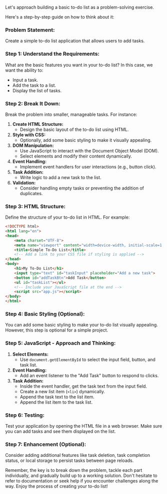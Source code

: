 Let's approach building a basic to-do list as a problem-solving exercise. 

Here's a step-by-step guide on how to think about it:

### Problem Statement:
Create a simple to-do list application that allows users to add tasks.

### Step 1: Understand the Requirements:
What are the basic features you want in your to-do list? In this case, we want the ability to:
- Input a task.
- Add the task to a list.
- Display the list of tasks.

### Step 2: Break It Down:
Break the problem into smaller, manageable tasks. For instance:
1. **Create HTML Structure:**
   - Design the basic layout of the to-do list using HTML.
2. **Style with CSS:**
   - Optionally, add some basic styling to make it visually appealing.
3. **DOM Manipulation:**
   - Use JavaScript to interact with the Document Object Model (DOM).
   - Select elements and modify their content dynamically.
4. **Event Handling:**
   - Implement event handlers for user interactions (e.g., button click).
5. **Task Addition:**
   - Write logic to add a new task to the list.
6. **Validation:**
   - Consider handling empty tasks or preventing the addition of duplicates.

### Step 3: HTML Structure:
Define the structure of your to-do list in HTML. For example:
```html
<!DOCTYPE html>
<html lang="en">
<head>
    <meta charset="UTF-8">
    <meta name="viewport" content="width=device-width, initial-scale=1.0">
    <title>Simple To-Do List</title>
    <!-- Add a link to your CSS file if styling is applied -->
</head>
<body>
    <h1>My To-Do List</h1>
    <input type="text" id="taskInput" placeholder="Add a new task">
    <button id="addTaskBtn">Add Task</button>
    <ul id="taskList"></ul>
    <!-- Include your JavaScript file at the end -->
    <script src="app.js"></script>
</body>
</html>
```

### Step 4: Basic Styling (Optional):
You can add some basic styling to make your to-do list visually appealing. However, this step is optional for a simple project.

### Step 5: JavaScript - Approach and Thinking:
1. **Select Elements:**
   - Use `document.getElementById` to select the input field, button, and task list.
2. **Event Handling:**
   - Add an event listener to the "Add Task" button to respond to clicks.
3. **Task Addition:**
   - Inside the event handler, get the task text from the input field.
   - Create a new list item (`<li>`) dynamically.
   - Append the task text to the list item.
   - Append the list item to the task list.

### Step 6: Testing:
Test your application by opening the HTML file in a web browser. Make sure you can add tasks and see them displayed on the list.

### Step 7: Enhancement (Optional):
Consider adding additional features like task deletion, task completion status, or local storage to persist tasks between page reloads.

Remember, the key is to break down the problem, tackle each part individually, and gradually build up to a working solution. Don't hesitate to refer to documentation or seek help if you encounter challenges along the way. Enjoy the process of creating your to-do list!